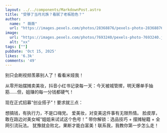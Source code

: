 ```yaml
---
layout: ../../components/MarkdownPost.astro
title: "受够了当月光族？看腻了老板脸色？"
author: 
  name: " 薇薇"
  url: "https://images.pexels.com/photos/28368876/pexels-photo-28368876/free-photo-of-a-man-in-black-sitting-on-a-red-couch.jpeg?auto=compress&cs=tinysrgb&w=1200"
image:
  url: "https://images.pexels.com/photos/7693240/pexels-photo-7693240.jpeg?auto=compress&cs=tinysrgb&w=1260&h=750&dpr=2"
  alt: "xx"
tags: [""]
pubDate: 'Oct 15, 2025'
likes: '6.3k'
comments: '49'
---
```


别只会刷视频羡慕别人了！看看米娅我！

从零开始摆摊卖美妆，抖音小红书记录每一天：今天被城管撵，明天爆单手抽筋……但，姐赚的每一分钱都硬气！

现在正式招募“创业搭子”！要求就三点：

想搞钱，有执行力，不是口嗨党。
爱美妆，对变美这件事有无限热情。
脸皮厚，敢在路边对美女喊“姐姐来试试这个色号！”
带你解锁：选品技巧 + 摆摊秘籍 + 全网引流玩法。 犹豫就会败北，果断才能白富美！联系我，我教你第一步怎么走！


